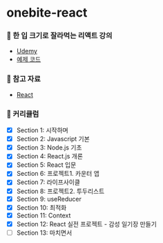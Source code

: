 # onebite-react

### 📗 한 입 크기로 잘라먹는 리액트 강의

- [Udemy](https://www.udemy.com/course/winterlood-react-basic/)
- [예제 코드](https://winterlood.notion.site/a873435b477f433ea04a359f89380cc5?v=1bfd06a98a594ce6a4c158f4aafbe0b2)

### 📄 참고 자료

- [React](https://ko.react.dev/)

### 🚀 커리큘럼

- [x] Section 1: 시작하며
- [x] Section 2: Javascript 기본
- [x] Section 3: Node.js 기초
- [x] Section 4: React.js 개론
- [x] Section 5: React 입문
- [x] Section 6: 프로젝트1. 카운터 앱
- [x] Section 7: 라이프사이클
- [x] Section 8: 프로젝트2. 투두리스트
- [x] Section 9: useReducer
- [x] Section 10: 최적화
- [x] Section 11: Context
- [x] Section 12: React 실전 프로젝트 - 감성 일기장 만들기
- [ ] Section 13: 마치면서

